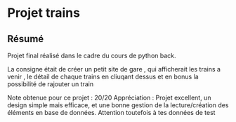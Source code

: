 # **Projet trains**

## **Résumé**
Projet final réalisé dans le cadre du cours de python back.

La consigne était de créer un petit site de gare , qui afficherait les trains a venir , le détail de chaque trains en cliuqant dessus et en bonus la possibilité de rajouter un train

Note obtenue pour ce projet : 20/20
Appréciation : Projet excellent, un design simple mais efficace, et une bonne gestion de la lecture/création des éléments en base de données. Attention toutefois à tes données de test

